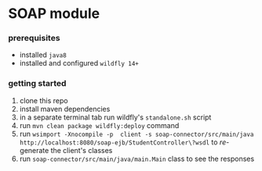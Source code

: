 # SOAP module 


### prerequisites

- installed `java8`
- installed and configured `wildfly 14+`

### getting started

1. clone this repo
2. install maven dependencies
3. in a separate terminal tab run wildfly's `standalone.sh` script
4. run `mvn clean package wildfly:deploy` command
5. run `wsimport -Xnocompile -p  client -s soap-connector/src/main/java http://localhost:8080/soap-ejb/StudentController\?wsdl` to *re*-generate the client's classes
6. run `soap-connector/src/main/java/main.Main` class to see the responses

